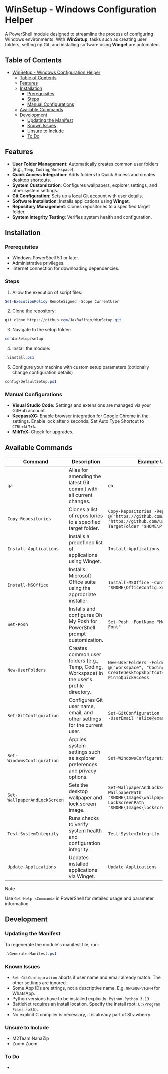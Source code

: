 <!-- LTeX: language=en-US -->

# WinSetup - Windows Configuration Helper

A PowerShell module designed to streamline the process of configuring Windows environments. With **WinSetup**, tasks such as creating user folders, setting up Git, and installing software using **Winget** are automated.

## Table of Contents

- [WinSetup - Windows Configuration Helper](#winsetup---windows-configuration-helper)
  - [Table of Contents](#table-of-contents)
  - [Features](#features)
  - [Installation](#installation)
    - [Prerequisites](#prerequisites)
    - [Steps](#steps)
    - [Manual Configurations](#manual-configurations)
  - [Available Commands](#available-commands)
  - [Development](#development)
    - [Updating the Manifest](#updating-the-manifest)
    - [Known Issues](#known-issues)
    - [Unsure to Include](#unsure-to-include)
    - [To Do](#to-do)

## Features

- **User Folder Management**: Automatically creates common user folders (e.g., `Temp`, `Coding`, `Workspace`).
- **Quick Access Integration**: Adds folders to Quick Access and creates desktop shortcuts.
- **System Customization**: Configures wallpapers, explorer settings, and other system settings.
- **Git Configuration**: Sets up a local Git account with user details.
- **Software Installation**: Installs applications using **Winget**.
- **Repository Management**: Clones repositories to a specified target folder.
- **System Integrity Testing**: Verifies system health and configuration.

## Installation

### Prerequisites

- Windows PowerShell 5.1 or later.
- Administrative privileges.
- Internet connection for downloading dependencies.

### Steps

1. Allow the execution of script files:

```powershell
Set-ExecutionPolicy RemoteSigned -Scope CurrentUser
```

2. Clone the repository:

```powershell
git clone https://github.com/JaxRaffnix/WinSetup.git
```

3. Navigate to the setup folder:

```powershell
cd WinSetup/setup
```

4. Install the module:

```powershell
.\install.ps1
```

5. Configure your machine with custom setup parameters (optionally change configuration details)

```powershell
config\DefaultSetup.ps1
```

### Manual Configurations

- **Visual Studio Code:** Settings and extensions are managed via your GitHub account.
- **KeepassXC:** Enable browser integration for Google Chrome in the settings. Enable lock after x seconds. Set Auto Type Shortcut to `CTRL+ALT+A`.
- **MikTeX:** Check for upgrades.

## Available Commands

| Command                      | Description                                                                                   | Example Usage                                 |
|------------------------------|-----------------------------------------------------------------------------------------------|-----------------------------------------------|
| `ga`                         | Alias for amending the latest Git commit with all current changes.                            | `ga`                                          |
| `Copy-Repositories`          | Clones a list of repositories to a specified target folder.                                   | `Copy-Repositories -RepoUrls @("https://github.com/user/repo1.git", "https://github.com/user/repo2.git") -TargetFolder "$HOME\Projects"`  |
| `Install-Applications`       | Installs a predefined list of applications using Winget.                                      | `Install-Applications -All`                        |
| `Install-MSOffice`           | Installs Microsoft Office suite using the appropriate installer.                              | `Install-MSOffice -ConfigLocation "$HOME\OfficeConfig.xml"`                            |
| `Set-Posh`                   | Installs and configures Oh My Posh for PowerShell prompt customization.                       | `Set-Posh -FontName "MesloLGM Nerd Font"`                                    |
| `New-UserFolders`            | Creates common user folders (e.g., Temp, Coding, Workspace) in the user's profile directory.  | `New-UserFolders -Folders @("Workspace", "Coding") -CreateDesktopShortcuts -PinToQuickAccess`                             |
| `Set-GitConfiguration`       | Configures Git user name, email, and other settings for the current user.                     | `Set-GitConfiguration -UserName "Alice" -UserEmail "alice@example.com"` |
| `Set-WindowsConfiguration`   | Applies system settings such as explorer preferences and privacy options.                      | `Set-WindowsConfiguration -All`                    |
| `Set-WallpaperAndLockScreen` | Sets the desktop wallpaper and lock screen image.                                             | `Set-WallpaperAndLockScreen -WallpaperPath "$HOME\Images\wallpaper.jpg" -LockScreenPath "$HOME\Images\lockscreen.jpg"`        |
| `Test-SystemIntegrity`       | Runs checks to verify system health and configuration integrity.                              | `Test-SystemIntegrity -All`                        |
| `Update-Applications`        | Updates installed applications via Winget.                                                    | `Update-Applications`                         |

> [!NOTE] 
> Use `Get-Help <Command>` in PowerShell for detailed usage and parameter information.

## Development

### Updating the Manifest

To regenerate the module's manifest file, run:

```powershell
.\Generate-Manifest.ps1
```

### Known Issues

- `Set-GitConfiguration` aborts if user name and email already match. The other settings are ignored.
- Some App IDs are strings, not a descriptive name. E.g. `9NKSQGP7F2NH` for WhatsApp.
- Python versions have to be installed explicitly: `Python.Python.3.13`
- BattleNet requires an install location. Specify the install root: `C:\Program Files (x86)`.
- No explicit C compiler is necessary, it is already part of Strawberry.

### Unsure to Include

- M2Team.NanaZip
- Zoom.Zoom

### To Do

-
